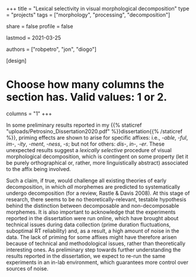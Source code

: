 +++
  title = "Lexical selectivity in visual morphological decomposition"
  type = "projects"
  tags = ["morphology", "processing", "decomposition"]

  share = false
  profile = false
  
  lastmod = 2021-03-25
  
  authors = ["robpetro", "jon", "diogo"]

  [design]
  # Choose how many columns the section has. Valid values: 1 or 2.
  columns = "1"
+++

In some preliminary results reported in my {{% staticref "uploads/Petrosino_Dissertation2020.pdf" %}}dissertation{{% /staticref %}}, priming effects are shown to arise for specific affixes: i.e., _-able_, _-ful_, _im-_, _-ity_, _-ment_, _-ness_, _-s_; but not for others: _dis-_, _in-_, _-er_. These unexpected results suggest a _lexically selective_ procedure of visual morphological decomposition, which is contingent on some property (let it be purely orthographical or, rather, more linguistically abstract) associated to the affix being involved.

Such a claim, if true, would challenge all existing theories of early decomposition, in which _all_ morphemes are predicted to  systematically undergo decomposition (for a review, Rastle & Davis 2008). At this stage of research, there seems to be no theoretically-relevant, testable hypothesis behind the distinction between decomposable and non-decomposable morphemes. It is also important to acknowledge that the experiments reported in the dissertation were run online, which have brought about technical issues during data collection (prime duration fluctuations, suboptimal RT reliability) and, as a result, a high amount of noise in the data. The lack of priming for some affixes might have therefore arisen because of technical and methodological issues, rather than theoretically interesting ones. As preliminary step towards further understanding the results reported in the dissertation, we expect to re-run the same experiments in an in-lab environment, which guarantees more control over sources of noise.
